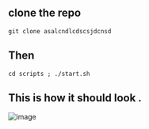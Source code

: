 ## clone the repo
`git clone asalcndlcdscsjdcnsd`

## Then
`cd scripts ; ./start.sh`


## This is how it should look .
![image](https://github.com/user-attachments/assets/487a6043-c608-455d-9115-0c0ce8f44296)

